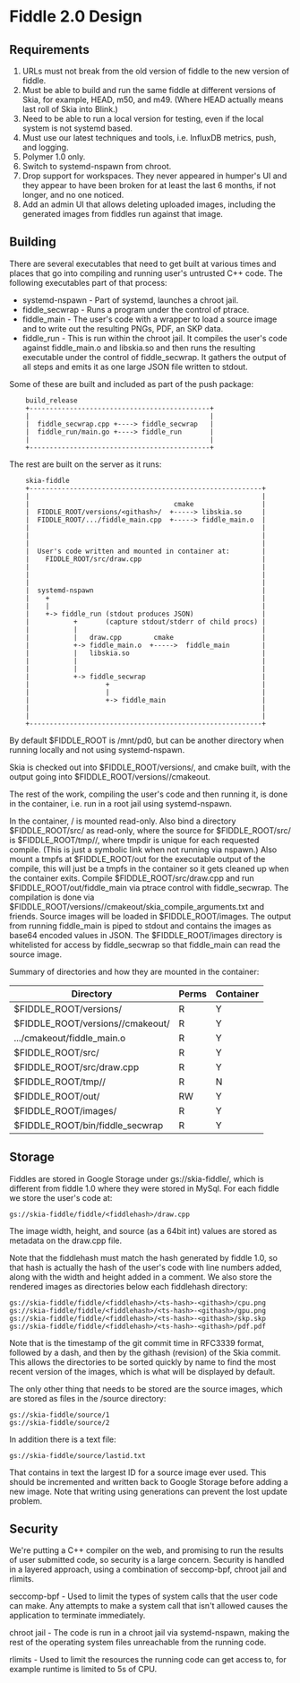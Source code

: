 Fiddle 2.0 Design
=================

Requirements
------------

1. URLs must not break from the old version of fiddle to the new version of
   fiddle.
1. Must be able to build and run the same fiddle at different versions of
   Skia, for example, HEAD, m50, and m49. (Where HEAD actually means last roll
   of Skia into Blink.)
1. Need to be able to run a local version for testing, even if the local
   system is not systemd based.
1. Must use our latest techniques and tools, i.e. InfluxDB metrics, push, and
   logging.
1. Polymer 1.0 only.
1. Switch to systemd-nspawn from chroot.
1. Drop support for workspaces. They never appeared in humper's UI and they
   appear to have been broken for at least the last 6 months, if not longer,
   and no one noticed.
1. Add an admin UI that allows deleting uploaded images, including the
   generated images from fiddles run against that image.

Building
--------

There are several executables that need to get built at various times
and places that go into compiling and running user's untrusted C++ code.
The following executables part of that process:

  * systemd-nspawn - Part of systemd, launches a chroot jail.
  * fiddle_secwrap - Runs a program under the control of ptrace.
  * fiddle_main - The user's code with a wrapper to load a source
                  image and to write out the resulting PNGs, PDF,
                  an SKP data.
  * fiddle_run - This is run within the chroot jail. It compiles
                 the user's code against fiddle_main.o and
                 libskia.so and then runs the resulting executable
                 under the control of fiddle_secwrap. It gathers
                 the output of all steps and emits it as one large
                 JSON file written to stdout.


Some of these are built and included as part of the push package:

~~~~
    build_release
    +---------------------------------------------+
    |                                             |
    |  fiddle_secwrap.cpp +----> fiddle_secwrap   |
    |  fiddle_run/main.go +----> fiddle_run       |
    |                                             |
    +---------------------------------------------+
~~~~

The rest are built on the server as it runs:

~~~~
    skia-fiddle
    +----------------------------------------------------------+
    |                                                          |
    |                                    cmake                 |
    |  FIDDLE_ROOT/versions/<githash>/  +-----> libskia.so     |
    |  FIDDLE_ROOT/.../fiddle_main.cpp  +-----> fiddle_main.o  |
    |                                                          |
    |                                                          |
    |                                                          |
    |  User's code written and mounted in container at:        |
    |    FIDDLE_ROOT/src/draw.cpp                              |
    |                                                          |
    |                                                          |
    |                                                          |
    |  systemd-nspawn                                          |
    |    +                                                     |
    |    |                                                     |
    |    +-> fiddle_run (stdout produces JSON)                 |
    |           +       (capture stdout/stderr of child procs) |
    |           |                                              |
    |           |   draw.cpp        cmake                      |
    |           +-> fiddle_main.o  +----->  fiddle_main        |
    |           |   libskia.so                                 |
    |           |                                              |
    |           |                                              |
    |           +-> fiddle_secwrap                             |
    |                   +                                      |
    |                   |                                      |
    |                   +-> fiddle_main                        |
    |                                                          |
    |                                                          |
    +----------------------------------------------------------+
~~~~


By default $FIDDLE_ROOT is /mnt/pd0, but can be another directory when running
locally and not using systemd-nspawn.

Skia is checked out into $FIDDLE_ROOT/versions/<githash>, and cmake built,
with the output going into $FIDDLE_ROOT/versions/<githash>/cmakeout.

The rest of the work, compiling the user's code and then running it, is done
in the container, i.e. run in a root jail using systemd-nspawn.

In the container, / is mounted read-only. Also bind a directory
$FIDDLE_ROOT/src/ as read-only, where the source for $FIDDLE_ROOT/src/ is
$FIDDLE_ROOT/tmp/<tmpdir>/, where tmpdir is unique for each requested compile.
(This is just a symbolic link when not running via nspawn.) Also mount a tmpfs
at $FIDDLE_ROOT/out for the executable output of the compile, this will just
be a tmpfs in the container so it gets cleaned up when the container exits.
Compile $FIDDLE_ROOT/src/draw.cpp and run $FIDDLE_ROOT/out/fiddle_main  via
ptrace control with fiddle_secwrap. The compilation is done via
$FIDDLE_ROOT/versions/<githash>/cmakeout/skia_compile_arguments.txt and
friends. Source images will be loaded in $FIDDLE_ROOT/images.  The output from
running fiddle_main is piped to stdout and contains the images as base64
encoded values in JSON. The $FIDDLE_ROOT/images directory is whitelisted for
access by fiddle_secwrap so that fiddle_main can read the source image.

Summary of directories and how they are mounted in the container:

Directory                                 | Perms | Container
------------------------------------------|-------|----------
$FIDDLE_ROOT/versions/<githash>           | R     | Y
$FIDDLE_ROOT/versions/<githash>/cmakeout/ | R     | Y
.../cmakeout/fiddle_main.o                | R     | Y
$FIDDLE_ROOT/src/                         | R     | Y
$FIDDLE_ROOT/src/draw.cpp                 | R     | Y
$FIDDLE_ROOT/tmp/<tmpdir>/                | R     | N
$FIDDLE_ROOT/out/                         | RW    | Y
$FIDDLE_ROOT/images/                      | R     | Y
$FIDDLE_ROOT/bin/fiddle_secwrap           | R     | Y


Storage
-------

Fiddles are stored in Google Storage under gs://skia-fiddle/, which is
different from fiddle 1.0 where they were stored in MySql. For each fiddle we
store the user's code at:

    gs://skia-fiddle/fiddle/<fiddlehash>/draw.cpp

The image width, height, and source (as a 64bit int) values are stored as metadata on the draw.cpp file.

Note that the fiddlehash must match the hash generated by fiddle 1.0, so that
hash is actually the hash of the user's code with line numbers added, along
with the width and height added in a comment.  We also store the rendered
images as directories below each fiddlehash directory:


    gs://skia-fiddle/fiddle/<fiddlehash>/<ts-hash>-<githash>/cpu.png
    gs://skia-fiddle/fiddle/<fiddlehash>/<ts-hash>-<githash>/gpu.png
    gs://skia-fiddle/fiddle/<fiddlehash>/<ts-hash>-<githash>/skp.skp
    gs://skia-fiddle/fiddle/<fiddlehash>/<ts-hash>-<githash>/pdf.pdf

Note that <ts-hash> is the timestamp of the git commit time in RFC3339 format,
followed by a dash, and then by the githash (revision) of the Skia commit.
This allows the directories to be sorted quickly by name to find the most
recent version of the images, which is what will be displayed by default.

The only other thing that needs to be stored are the source images, which are
stored as files in the /source directory:

    gs://skia-fiddle/source/1
    gs://skia-fiddle/source/2


In addition there is a text file:

    gs://skia-fiddle/source/lastid.txt

That contains in text the largest ID for a source image ever used. This should
be incremented and written back to Google Storage before adding a new image.
Note that writing using generations can prevent the lost update problem.

Security
--------

We're putting a C++ compiler on the web, and promising to run the results of
user submitted code, so security is a large concern. Security is handled in a
layered approach, using a combination of seccomp-bpf, chroot jail and rlimits.

seccomp-bpf - Used to limit the types of system calls that the user code can
make. Any attempts to make a system call that isn't allowed causes the
application to terminate immediately.

chroot jail - The code is run in a chroot jail via systemd-nspawn, making the rest of the
operating system files unreachable from the running code.

rlimits - Used to limit the resources the running code can get access to, for
example runtime is limited to 5s of CPU.



